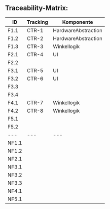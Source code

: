 ## Traceability-Matrix:

| ID | Tracking | Komponente |
| --- | --- | --- |
| F1.1 | CTR-1 | HardwareAbstraction |
| F1.2 | CTR-2 | HardwareAbstraction |
| F1.3 | CTR-3 | Winkellogik |
| F2.1 | CTR-4 | UI |
| F2.2 |  |  |
| F3.1 | CTR-5 | UI |
| F3.2 | CTR-6 | UI |
| F3.3 |  |  |
| F3.4 |  |  |
| F4.1 | CTR-7 | Winkellogik |
| F4.2 | CTR-8 | Winkellogik |
| F5.1 |  |  |
| F5.2 |  |  |
| --- | --- | --- |
| NF1.1 |  |  |
| NF1.2 |  |  |
| NF2.1 |  |  |
| NF3.1 |  |  |
| NF3.2 |  |  |
| NF3.3 |  |  |
| NF4.1 |  |  |
| NF5.1 |  |  |
